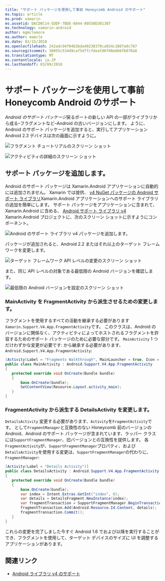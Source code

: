 ```yaml
---
title: "サポート パッケージを使用して事前 Honeycomb Android のサポート"
ms.topic: article
ms.prod: xamarin
ms.assetid: DACD0C14-5DDF-7BDE-6844-80550D301307
ms.technology: xamarin-android
author: mgmclemore
ms.author: mamcle
ms.date: 02/15/2018
ms.openlocfilehash: 242adc94f04b3bda40238370ca924c1807a0c787
ms.sourcegitcommit: 30055c534d9caf5dffcfdeafd6f08e666fb870a8
ms.translationtype: MT
ms.contentlocale: ja-JP
ms.lasthandoff: 03/09/2018
---
```

# <a name="supporting-pre-honeycomb-android-using-support-packages"></a>サポート パッケージを使用して事前 Honeycomb Android のサポート

*Android のサポート パッケージ*戻るポートの新しい API の一部がライブラリから成る&ndash;フラグメントなど&ndash;Android の古いバージョンにします。 ように、Android のサポート パッケージを追加すると、実行してアプリケーション Android 2.3 デバイスは次の画面に示すように。

![フラグメント チュートリアルのスクリーン ショット](supporting-pre-honeycomb-images/00.png)

![アクティビティの詳細のスクリーン ショット](supporting-pre-honeycomb-images/01.png)


## <a name="adding-the-support-package"></a>サポート パッケージを追加します。

Android のサポート パッケージは Xamarin.Android アプリケーションに自動的には追加されません。 Xamarin では提供、 [v4 NuGet パッケージの Android サポート ライブラリ](https://www.nuget.org/packages/Xamarin.Android.Support.v4/)Xamarin.Android アプリケーションへのサポート ライブラリの追加を簡単にします。
サポート パッケージをアプリケーションに含まれて、Xamarin.Android に含める、 [Android サポート ライブラリ v4](https://www.nuget.org/packages/Xamarin.Android.Support.v4/) Xamarin.Android プロジェクトに、次のスクリーン ショットに示すようにコンポーネント。

![Android のサポート ライブラリ v4 パッケージを追加します。](supporting-pre-honeycomb-images/02.png)

パッケージが追加されると、Android 2.2 またはそれ以上のターゲット フレームワークを変更します。

![ターゲット フレームワーク API レベルの変更のスクリーン ショット](supporting-pre-honeycomb-images/03.png)

また、同じ API レベルの対象である最低限の Android バージョンを確認します。

![最低限の Android バージョンを設定のスクリーン ショット](supporting-pre-honeycomb-images/04.png)



### <a name="change-mainactivity-to-derive-from-fragmentactivity"></a>MainActivity を FragmentActivity から派生させるための変更します。

フラグメントを使用するすべての活動を継承する必要があります`Xamarin.Support.V4.App.FragmentActivity`です。 このクラスは、Android のバージョンに関係なく、アクティビティによってホストされるフラグメントを許容するためのサポート パッケージのために必要な部分です。 `MainActivity` 1 つだけわずかな変更が必要です: から継承する必要があります、 `Android.Support.V4.App.FragmentActivity`:

```csharp
[Activity(Label = "Fragments Walkthrough", MainLauncher = true, Icon = "@drawable/launcher")]
public class MainActivity : Android.Support.V4.App.FragmentActivity
{
   protected override void OnCreate(Bundle bundle)
   {
       base.OnCreate(bundle);
       SetContentView(Resource.Layout.activity_main);
   }
}
```


### <a name="change-detailsactivity-to-derive-from-fragmentactivity"></a>FragmentActivity から派生する DetailsActivity を変更します。

`DetailsActivity` 変更する必要があります、`Activity`を`FragmentActivity`です。 として`FragmentManager`と互換性のない Honeycomb 前のバージョンの Android、Android のサポート パッケージが含まれています、ラッパー クラスには`SupportFragmentManager`、旧バージョンとの互換性を提供します。 各`FragmentActivity`が、`SupportFragmentManager`プロパティ、および`DetailsActivity`を使用する変更は、`SupportFragmentManager`の代わりに、 `FragmentManager`:

```csharp
[Activity(Label = "Details Activity")]
public class DetailsActivity : Android.Support.V4.App.FragmentActivity
{
   protected override void OnCreate(Bundle bundle)
   {
       base.OnCreate(bundle);
       var index = Intent.Extras.GetInt("index", 0);
       var details = DetailsFragment.NewInstance(index);
       var fragmentTransaction = SupportFragmentManager.BeginTransaction(); // Notice the change from FragmentManager to SupportFragmentManager
       fragmentTransaction.Add(Android.Resource.Id.Content, details);
       fragmentTransaction.Commit();
   }
}
```

これらの変更を完了しました今すぐ Android 1.6 でおよび以降を実行することができ、フラグメントを使用して、ターゲット デバイスのサイズに UI を調整するアプリケーションがあります。


## <a name="related-links"></a>関連リンク

- [Android ライブラリ v4 のサポート](https://www.nuget.org/packages/Xamarin.Android.Support.v4)
